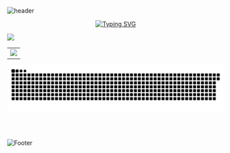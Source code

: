 ![header](https://capsule-render.vercel.app/api?type=waving&height=150&color=gradient)
<p align="center">
   <a href="https://git.io/typing-svg"><img src="https://readme-typing-svg.demolab.com?font=Fira+Code&size=30&duration=3000&pause=1000&center=true&multiline=true&height=40&lines=Hello+i'm+Chi%CC%81nh;I'm+Programmer" alt="Typing SVG" /></a>
</p>

<a href="https://github-profile-trophy.vercel.app/?username=chinhnguyen34" target="_blank">
  <img src="https://github-profile-trophy.vercel.app/?username=chinhnguyen34&theme=radical&margin-w=4&margin-h=4">
</a>


<table align="center">
  <tbody>
    <tr>
      <td>
        <a href="https://github-readme-streak-stats.herokuapp.com/?user=chinhnguyen34">
          <img width="400" src="https://github-readme-streak-stats.herokuapp.com/?user=chinhnguyen34&bg_color=30,e96443,904e95&title_color=fff&text_color=fff&theme=radical&hide_border=true"/>
        </a>
      </td>
    </tr>
  </tbody>
</table>

<table>
  <div align="center">
    <picture>
      <source media="(prefers-color-scheme: dark)" srcset="https://github.com/khoaxuantu/khoaxuantu/blob/output/github-contribution-grid-snake-dark.svg" />
      <source media="(prefers-color-scheme: light)" srcset="https://github.com/khoaxuantu/khoaxuantu/blob/output/github-contribution-grid-snake.svg" />
      <img alt="github-snake" src="https://github.com/khoaxuantu/khoaxuantu/blob/output/github-contribution-grid-snake-dark.svg" />
    </picture>
  </div>
</table>
<br>

  
![Footer](https://capsule-render.vercel.app/api?type=waving&color=gradient&height=100&section=footer)

